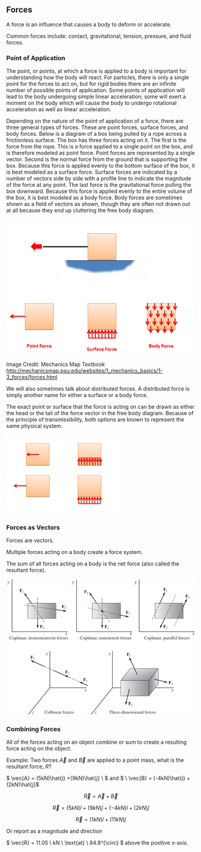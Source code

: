 ## Forces

A force is an influence that causes a body to deform or accelerate.  

Common forces include: contact, gravitational, tension, pressure, and fluid forces.

### Point of Application

The point, or points, at which a force is applied to a body is important for understanding how the body will react. For particles, there is only a single point for the forces to act on, but for rigid bodies there are an infinite number of possible points of application. Some points of application will lead to the body undergoing simple linear acceleration; some will exert a moment on the body which will cause the body to undergo rotational acceleration as well as linear acceleration.

Depending on the nature of the point of application of a force, there are three general types of forces. These are point forces, surface forces, and body forces. Below is a diagram of a box being pulled by a rope across a frictionless surface. The box has three forces acting on it. The first is the force from the rope. This is a force applied to a single point on the box, and is therefore modeled as point force. Point forces are represented by a single vector. Second is the normal force from the ground that is supporting the box. Because this force is applied evenly to the bottom surface of the box, it is best modeled as a surface force. Surface forces are indicated by a number of vectors side by side with a profile line to indicate the magnitude of the force at any point. The last force is the gravitational force pulling the box downward. Because this force is applied evenly to the entire volume of the box, it is best modeled as a body force. Body forces are sometimes shown as a field of vectors as shown, though they are often not drawn out at all because they end up cluttering the free body diagram.

![force types](images/force-types.png)

Image Credit: Mechanics Map Textbook http://mechanicsmap.psu.edu/websites/1_mechanics_basics/1-3_forces/forces.html

We will also sometimes talk about distributed forces. A distributed force is simply another name for either a surface or a body force.

The exact point or surface that the force is acting on can be drawn as either the head or the tail of the force vector in the free body diagram. Because of the principle of transmissibility, both options are known to represent the same physical system.

![point of application of forces](images/point-of-application.png)

### Forces as Vectors

Forces are vectors.

Multiple forces acting on a body create a force system.

The sum of all forces acting on a body is the net force (also called the resultant force).

![co-linear and co-planar forces](images/co-planar-and-co-linear-forces.png)

### Combining Forces

All of the forces acting on an object combine or sum to create a resulting force acting on the object.

Example: Two forces $\vec{A}$ and $\vec{B}$ are applied to a point mass, what is the resultant force, $R$? 

$ \vec{A} = (5kN)\hat{i} +(9kN)\hat{j} \ $ and $ \ \vec{B} = (-4kN)\hat{i} +(2kN)\hat{j}$ 

$$ \vec{R} = \vec{A} + \vec{B} $$
        
$$ \vec{R} = (5kN)\hat{i} +(9kN)\hat{j} + (-4kN)\hat{i} +(2kN)\hat{j} $$
       
$$ \vec{R} = (1kN)\hat{i} +(11kN)\hat{j} $$

Or report as a magnitude and direction

$ \vec{R} = 11.05 \ kN \  \text{at} \ 84.8^{\circ} $ above the positive x-axis.
